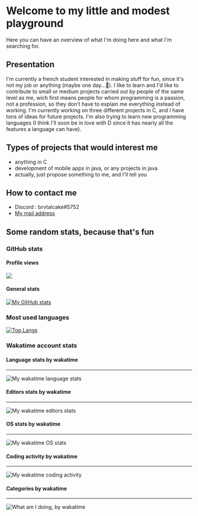 # Welcome to my little and modest playground

Here you can have an overview of what I'm doing here and what I'm searching for.

## Presentation

I'm currently a french student interested in making stuff for fun, since it's not my job or anything (maybe one day...🤔). 
I like to learn and I'd like to contribute to small or medium projects carried out by people of the same level as me, wich first means people for whom programming is a passion, not a profession, so they don't have to explain me everything instead of working.
I'm currently working on three different projects in C, and I have tons of ideas for future projects. I'm also trying to learn new programming languages (I think I'll soon be in love with D since it has nearly all the features a language can have).

## Types of projects that would interest me

- anything in C
- development of mobile apps in java, or any projects in java
- actually, just propose something to me, and I'll tell you

## How to contact me

- Discord : brvtalcake#5752
- [My mail address](mailto:axlpascon@gmail.com)

## Some random stats, because that's fun

### GitHub stats

#### Profile views

![](https://komarev.com/ghpvc/?username=brvtalcake&style=plastic&color=green)

#### General stats

[![My GitHub stats](https://github-readme-stats-sigma-five.vercel.app/api?username=brvtalcake&show_icons=true&theme=solarized-light&count_private=true)](https://github.com/anuraghazra/github-readme-stats)

### Most used languages

[![Top Langs](https://github-readme-stats-sigma-five.vercel.app/api/top-langs/?username=brvtalcake&lang_count=10)](https://github.com/anuraghazra/github-readme-stats)

### Wakatime account stats

#### Language stats by wakatime
---
![My wakatime language stats](https://wakatime.com/share/@brvtalcake/d1f567a3-f0f4-4b37-b1a2-1e235e6493bd.svg)

#### Editors stats by wakatime
---
![My wakatime editors stats](https://wakatime.com/share/@brvtalcake/5e6a5f9b-306f-43d4-9176-8a251fef6285.svg)

#### OS stats by wakatime
---
![My wakatime OS stats](https://wakatime.com/share/@brvtalcake/1ba6182c-8302-41bd-aa49-a5cfd6b6c57e.svg)

#### Coding activity by wakatime
---
![My wakatime coding activity](https://wakatime.com/share/@brvtalcake/fdfcc23b-a7fc-4fbc-991e-a8e87fdc334d.svg)

#### Categories by wakatime
---
![What am I doing, by wakatime](https://wakatime.com/share/@brvtalcake/fd6e2556-fe72-42ef-90a0-ecb5db5ba77e.svg)
